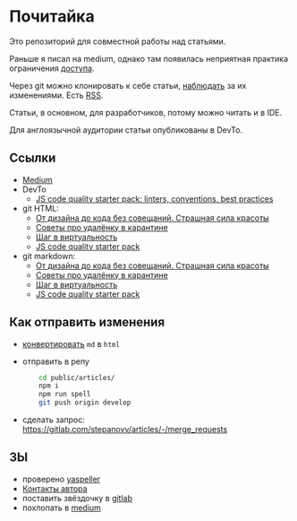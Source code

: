 # Почитайка

Это репозиторий для совместной работы над статьями.

Раньше я писал на medium, однако там появилась неприятная практика ограничения [доступа](https://wptavern.com/freecodecamp-moves-off-of-medium-after-being-pressured-to-put-articles-behind-paywalls).

Через git можно клонировать к себе статьи, [наблюдать](https://gitlab.com/stepanovv/kbo/activity) за их изменениями. Есть [RSS](https://gitlab.com/stepanovv/kbo.atom).

Статьи, в основном, для разработчиков, потому можно читать и в IDE.

Для англоязычной аудитории статьи опубликованы в DevTo.

## Ссылки

 * [Medium](https://medium.com/@stepanovv.ru)
 * DevTo
	* [JS code quality starter pack: linters, conventions, best practices](https://dev.to/bskydive/javascript-code-conventions-starter-pack-3jff)
 * git HTML:
	* [От дизайна до кода без совещаний. Страшная сила красоты](https://stepanovv.ru/articles/public/страшная%20сила%20красоты/страшная%20сила%20красоты.html)
	* [Советы про удалёнку в карантине](https://stepanovv.ru/articles/public/Советы%20про%20удалёнку/советы%20про%20удалёнку.html)
	* [Шаг в виртуальность](https://stepanovv.ru/articles/public/шаг%20в%20виртуальность/шаг%20в%20виртуальность.html)
	* [JS code quality starter pack](https://stepanovv.ru/articles/public/js%20code%20quality%20starter%20pack.html)
 * git markdown:
	* [От дизайна до кода без совещаний. Страшная сила красоты](https://gitlab.com/stepanovv/kbo/-/blob/master/public/articles/public/страшная%20сила%20красоты/страшная%20сила%20красоты.md)
	* [Советы про удалёнку в карантине](https://gitlab.com/stepanovv/kbo/-/blob/master/public/articles/public/Советы%20про%20удалёнку/советы%20про%20удалёнку.md)
	* [Шаг в виртуальность](https://gitlab.com/stepanovv/kbo/-/blob/master/public/articles/public/шаг%20в%20виртуальность/шаг%20в%20виртуальность.md)
	* [JS code quality starter pack](https://gitlab.com/stepanovv/kbo/-/blob/master/public/articles/public/js%20code%20quality%20starter%20pack.md)

## Как отправить изменения

 * [конвертировать](https://marketplace.visualstudio.com/items?itemName=yzane.markdown-pdf) `md` в `html`
 * отправить в репу

	```bash
		cd public/articles/
		npm i
		npm run spell
		git push origin develop
	```
 * сделать запрос: https://gitlab.com/stepanovv/articles/-/merge_requests

## ЗЫ

 * проверено [yaspeller](https://yandex.ru/dev/speller/)
 * [Контакты автора](https://stepanovv.ru/portfolio/portfolio.html#id-contacts)
 * поставить звёздочку в [gitlab](https://gitlab.com/stepanovv/kbo)
 * похлопать в [medium](https://medium.com/@stepanovv.ru/)
